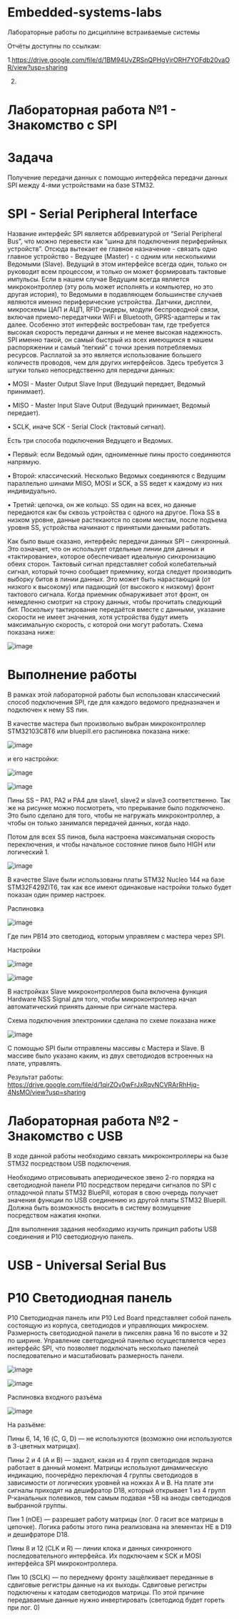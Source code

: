 # Embedded-systems-labs

Лабораторные работы по дисциплине встраиваемые системы

Отчёты доступны по ссылкам:
  
  1.https://drive.google.com/file/d/1BM94UvZRSnQPHgVjrORH7YOFdb20vaOR/view?usp=sharing
  
  2.

# Лабораторная работа №1 - Знакомство с SPI

# Задача

Получение передачи данных с помощью интерфейса передачи данных SPI между 4-ями устройствами на базе STM32. 

# SPI - Serial Peripheral Interface

Название интерфейс SPI является аббревиатурой от “Serial Peripheral Bus”, что можно перевести как “шина для подключения периферийных устройств”. Отсюда вытекает ее главное назначение - связать одно главное устройство - Ведущее (Master) - с одним или несколькими Ведомыми (Slave). Ведущий в этом интерфейсе всегда один, только он руководит всем процессом, и только он может формировать тактовые импульсы. Если в нашем случае Ведущим всегда является микроконтроллер (эту роль может исполнять и компьютер, но это другая история), то Ведомыми в подавляющем большинстве случаев являются именно периферические устройства. Датчики, дисплеи, микросхемы ЦАП и АЦП, RFID-ридеры, модули беспроводной связи, включая приемо-передатчики WiFi и Bluetooth, GPRS-адаптеры и так далее. Особенно этот интерфейс востребован там, где требуется высокая скорость передачи данных и не менее высокая надежность. SPI именно такой, он самый быстрый из всех имеющихся в нашем распоряжении и самый “легкий” с точки зрения потребляемых ресурсов. Расплатой за это является использование большего количеств проводов, чем для других интерфейсов. Здесь требуется 3 штуки только непосредственно для передачи данных:

  •	MOSI - Master Output Slave Input (Ведущий передает, Ведомый принимает).
  
  •	MISO - Master Input Slave Output (Ведущий принимает, Ведомый передает).
  
  •	SCLK, иначе SCK - Serial Clock (тактовый сигнал).

Есть три способа подключения Ведущего и Ведомых.

  •	Первый: если Ведомый один, одноименные пины просто соединяются напрямую. 
  
  •	Второй: классический. Несколько Ведомых соединяются с Ведущим параллельно шинами MISO, MOSI и SCK, а SS ведет к каждому из них индивидуально.
  
  •	Третий: цепочка, он же кольцо. SS один на всех, но данные передаются как бы сквозь устройства с одного на другое. Пока SS в низком уровне, данные растекаются по своим местам, после подъема уровня SS, устройства начинают с принятыми данными работать. 

Как было выше сказано, интерфейс передачи данных SPI – синхронный. Это означает, что он использует отдельные линии для данных и «тактирование», которое обеспечивает идеальную синхронизацию обеих сторон. Тактовый сигнал представляет собой колебательный сигнал, который точно сообщает приемнику, когда следует производить выборку битов в линии данных. Это может быть нарастающий (от низкого к высокому) или падающий (от высокого к низкому) фронт тактового сигнала. Когда приемник обнаруживает этот фронт, он немедленно смотрит на строку данных, чтобы прочитать следующий бит. Поскольку тактирование передаётся вместе с данными, указание скорости не имеет значения, хотя устройства будут иметь максимальную скорость, с которой они могут работать. Схема показана ниже:

![image](https://github.com/PabloD9026/Embedded-systems-labs/assets/91127156/f2b708e3-bbe3-42c6-bd11-0e4dcffafd7a)

# Выполнение работы

В рамках этой лабораторной работы был использован классический способ подключения SPI, где для каждого ведомого предназначен и подключен к нему SS пин. 

В качестве мастера был произвольно выбран микроконтроллер STM32103C8T6 или bluepill.его распиновка показана ниже:

![image](https://github.com/PabloD9026/Embedded-systems-labs/assets/91127156/f85a9252-0255-4327-9ce8-64cd4fbb5568)

и его настройки:

![image](https://github.com/PabloD9026/Embedded-systems-labs/assets/91127156/6e421f07-35bd-4a5d-ba4e-ce556142fc7c)

![image](https://github.com/PabloD9026/Embedded-systems-labs/assets/91127156/bab42787-5658-49a9-a926-b4ee2c0ddb6e)

Пины SS – PA1, PA2 и PA4 для slave1, slave2 и slave3 соответственно. Так же на рисунке можно посмотреть, что прерывание было подключено. Это было сделано для того, чтобы не нагружать микроконтроллер, а чтобы он только занимался передачей данных, когда надо.

Потом для всех SS пинов, была настроена максимальная скорость переключения, и чтобы начальное состояние пинов было HIGH или логический 1.

![image](https://github.com/PabloD9026/Embedded-systems-labs/assets/91127156/98231520-67c6-45a1-a66d-57065f5aaaec)

В качестве Slave были использованы платы STM32 Nucleo 144 на базе STM32F429ZIT6, так как все имеют одинаковые настройки только будет показан один пример настроек.

Распиновка

![image](https://github.com/PabloD9026/Embedded-systems-labs/assets/91127156/0cb43a50-aba0-4feb-bd7a-2124249eb599)

Где пин PB14 это светодиод, которым управляем с мастера через SPI.

Настройки

![image](https://github.com/PabloD9026/Embedded-systems-labs/assets/91127156/0f60ef12-05f0-4051-ad8b-026fe9328de8)

![image](https://github.com/PabloD9026/Embedded-systems-labs/assets/91127156/49c11c0d-f1ff-400d-a753-2da7596d04de)

В настройках Slave микроконтроллеров была включена функция Hardware NSS Signal для того, чтобы микроконтроллер начал автоматический принять данные при сигнале мастера.

Схема подключения электроники сделана по схеме показана ниже

![image](https://github.com/PabloD9026/Embedded-systems-labs/assets/91127156/f431f20a-6975-4ff7-8f88-1f75d365fc90)

С помощью SPI были отправлены массивы с Мастера и Slave. В массиве было указано каким, из двух светодиодов встроенных на плате, управлять. 

Результат работы: https://drive.google.com/file/d/1qirZOv0wFrJxRqvNCVRArRhHjq-4NsMO/view?usp=sharing


# Лабораторная работа №2 - Знакомство с USB

В ходе данной работы необходимо связать микроконтроллеры на бызе STM32 посредством USB подключения.

Необходимо отрисовывать апериодическое звено 2-го порядка на светодиодной панели P10 посредством передачи сигналов по SPI с отладочной платы STM32 BluePill, которая в свою очередь получает значения функции по USB соединению из другой платы STM32 Bluepill. Должна быть возможность вносить в систему возмущение посредством нажатия кнопки.

Для выполнения задания необходимо изучить принцип работы USB соединения и P10 светодиодную панель.

# USB - Universal Serial Bus



# P10 Светодиодная панель

P10 Светодиодная панель или P10 Led Board представляет собой панель состоящую из корпуса, светодиодов и управляющих микросхем. Размерность светодиодной панели в пикселях равна 16 по высоте и 32 по ширине. Управление светодиодной панелью осуществляется через интерфейс SPI, что позволяет подключать несколько панелей последовательно и масштабиовать размерность панели.

![image](https://github.com/PabloD9026/Embedded-systems-labs/assets/91127156/230f2659-26ea-4239-9b96-57cc598d365f)

![image](https://github.com/PabloD9026/Embedded-systems-labs/assets/91127156/611f7046-9bf6-4dc3-86a0-c60d3860895a)

Распиновка входного разъёма

![image](https://github.com/PabloD9026/Embedded-systems-labs/assets/91127156/b3065a55-d843-4ee5-a29f-c43101d15114)

На разъёме:

  Пины 6, 14, 16 (C, G, D) — не используются (возможно они используются в 3-цветных матрицах).
  
  Пины 2 и 4 (A и B) — задают, какая из 4 групп светодиодов экрана работает в данный момент. Матрицы используют динамическую индикацию, поочерёдно переключая 4 группы светодиодов в зависимости от логических уровней на ножках A и B. На плате эти сигналы приходят на дешифратор D18, который открывает 1 из 4 групп P-канальных полевиков, тем самым подавая +5В на аноды светодиодов выбранной группы.
  
  Пин 1 (nOE) — разрешает работу матрицы (лог. 0 гасит все матрицы в цепочке). Логика работы этого пина реализована на элементах НЕ в D19 и дешифраторе D18.
  
  Пины 8 и 12 (CLK и R) — линии клока и данных синхронного последовательного интерфейса. Их подключаем к SCK и MOSI интерфейса SPI микроконтроллера.
  
  Пин 10 (SCLK) — по переднему фронту защёлкивает переданные в сдвиговые регистры данные на их выходы. Сдвиговые регистры подключены к катодам светодиодов матрицы. По этой причине передаваемые данные нужно инвертировать (светодиод будет гореть при лог. 0)
  















